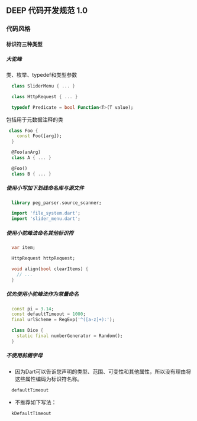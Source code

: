 ## DEEP 代码开发规范 1.0
### 代码风格
#### 标识符三种类型
##### 大驼峰
类、枚举、typedef和类型参数
```dart
  class SliderMenu { ... }

  class HttpRequest { ... }

  typedef Predicate = bool Function<T>(T value);
```
包括用于元数据注释的类
```dart
 class Foo {
    const Foo([arg]);
  }

  @Foo(anArg)
  class A { ... }

  @Foo()
  class B { ... }
```

##### 使用小写加下划线命名库与源文件
```dart
  library peg_parser.source_scanner;

  import 'file_system.dart';
  import 'slider_menu.dart';
```

##### 使用小驼峰法命名其他标识符
```dart
  var item;

  HttpRequest httpRequest;

  void align(bool clearItems) {
    // ...
  }
```

##### 优先使用小驼峰法作为常量命名
```dart
  const pi = 3.14;
  const defaultTimeout = 1000;
  final urlScheme = RegExp('^([a-z]+):');

  class Dice {
    static final numberGenerator = Random();
  }
```
##### 不使用前缀字母
- 因为Dart可以告诉您声明的类型、范围、可变性和其他属性，所以没有理由将这些属性编码为标识符名称。
```dart
  defaultTimeout
```
- 不推荐如下写法：
```dart
  kDefaultTimeout
```